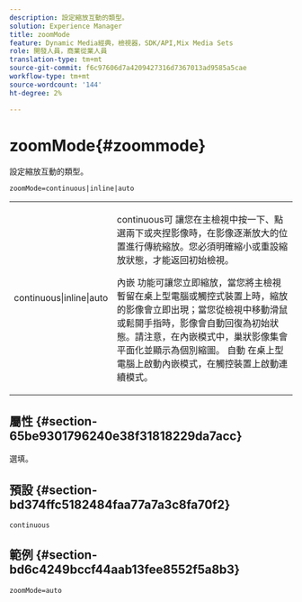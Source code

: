 ```yaml
---
description: 設定縮放互動的類型。
solution: Experience Manager
title: zoomMode
feature: Dynamic Media經典，檢視器，SDK/API,Mix Media Sets
role: 開發人員，商業從業人員
translation-type: tm+mt
source-git-commit: f6c97606d7a4209427316d7367013ad9585a5cae
workflow-type: tm+mt
source-wordcount: '144'
ht-degree: 2%

---
```



# zoomMode{#zoommode}

設定縮放互動的類型。

`zoomMode=continuous|inline|auto`

<table id="table_E314540D347D47699C04EB80D20C0721"> 
 <tbody> 
  <tr> 
   <td colname="col1"> <p> <span class="codeph"> continuous|inline|auto  </span> </p> </td> 
   <td colname="col2"> <p> <span class="codeph"> continuous可 </span> 讓您在主檢視中按一下、點選兩下或夾捏影像時，在影像逐漸放大的位置進行傳統縮放。您必須明確縮小或重設縮放狀態，才能返回初始檢視。 </p> <p> <span class="codeph"> 內嵌 </span> 功能可讓您立即縮放，當您將主檢視暫留在桌上型電腦或觸控式裝置上時，縮放的影像會立即出現；當您從檢視中移動滑鼠或鬆開手指時，影像會自動回復為初始狀態。請注意，在<span class="codeph">內嵌</span>模式中，巢狀影像集會平面化並顯示為個別縮圖。 <span class="codeph"> 自動 </span> 在桌上型電腦上啟動內嵌模式，在觸控裝置上啟動連續模式。 </p> </td> 
  </tr> 
 </tbody> 
</table>

## 屬性 {#section-65be9301796240e38f31818229da7acc}

選填。

## 預設 {#section-bd374ffc5182484faa77a7a3c8fa70f2}

`continuous`

## 範例 {#section-bd6c4249bccf44aab13fee8552f5a8b3}

`zoomMode=auto`
